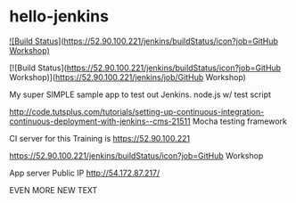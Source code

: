 # hello-jenkins
[![Build Status](https://52.90.100.221/jenkins/buildStatus/icon?job=GitHub Workshop)](https://52.90.100.221/jenkins/job/GitHub%20Workshop/)

[![Build Status](https://52.90.100.221/jenkins/buildStatus/icon?job=GitHub Workshop)](https://52.90.100.221/jenkins/job/GitHub Workshop)

My super SIMPLE sample app to test out Jenkins. node.js w/ test script

http://code.tutsplus.com/tutorials/setting-up-continuous-integration-continuous-deployment-with-jenkins--cms-21511
Mocha testing framework


CI server for this Training is https://52.90.100.221

https://52.90.100.221/jenkins/buildStatus/icon?job=GitHub Workshop

App server Public IP http://54.172.87.217/

EVEN MORE NEW TEXT
